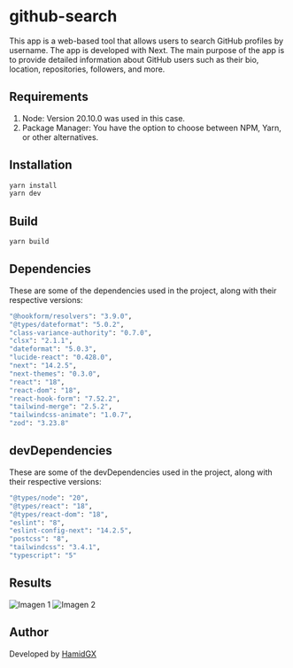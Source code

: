 # github-search

This app is a web-based tool that allows users to search GitHub profiles by username. The app is developed with Next. The main purpose of the app is to provide detailed information about GitHub users such as their bio, location, repositories, followers, and more.

## Requirements

1. Node: Version 20.10.0 was used in this case.
2. Package Manager: You have the option to choose between NPM, Yarn, or other alternatives.

## Installation

```bash
yarn install
yarn dev
```

## Build

```bash
yarn build
```

## Dependencies

These are some of the dependencies used in the project, along with their respective versions:

```bash
"@hookform/resolvers": "3.9.0",
"@types/dateformat": "5.0.2",
"class-variance-authority": "0.7.0",
"clsx": "2.1.1",
"dateformat": "5.0.3",
"lucide-react": "0.428.0",
"next": "14.2.5",
"next-themes": "0.3.0",
"react": "18",
"react-dom": "18",
"react-hook-form": "7.52.2",
"tailwind-merge": "2.5.2",
"tailwindcss-animate": "1.0.7",
"zod": "3.23.8"
```

## devDependencies

These are some of the devDependencies used in the project, along with their respective versions:

```bash
"@types/node": "20",
"@types/react": "18",
"@types/react-dom": "18",
"eslint": "8",
"eslint-config-next": "14.2.5",
"postcss": "8",
"tailwindcss": "3.4.1",
"typescript": "5"
```

## Results

![Imagen 1](https://i.imgur.com/bTCpLGO.jpg)
![Imagen 2](https://i.imgur.com/y5IX8ny.jpg)

## Author

Developed by [HamidGX](https://github.com/HamidGX)
